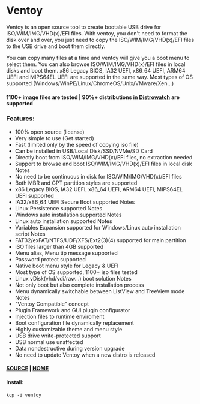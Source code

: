 # Ventoy
Ventoy is an open source tool to create bootable USB drive for ISO/WIM/IMG/VHD(x)/EFI files.
With ventoy, you don't need to format the disk over and over, you just need to copy the ISO/WIM/IMG/VHD(x)/EFI files to the USB drive and boot them directly.        

You can copy many files at a time and ventoy will give you a boot menu to select them.
You can also browse ISO/WIM/IMG/VHD(x)/EFI files in local disks and boot them.
x86 Legacy BIOS, IA32 UEFI, x86_64 UEFI, ARM64 UEFI and MIPS64EL UEFI are supported in the same way.
Most types of OS supported (Windows/WinPE/Linux/ChromeOS/Unix/VMware/Xen...)     

#### 1100+ image files are tested | 90%+ distributions in [Distrowatch](https://distrowatch.com) are supported

### Features:

* 100% open source (license)
* Very simple to use (Get started)
* Fast (limited only by the speed of copying iso file)
* Can be installed in USB/Local Disk/SSD/NVMe/SD Card
* Directly boot from ISO/WIM/IMG/VHD(x)/EFI files, no extraction needed
* Support to browse and boot ISO/WIM/IMG/VHD(x)/EFI files in local disk Notes
* No need to be continuous in disk for ISO/WIM/IMG/VHD(x)/EFI files
* Both MBR and GPT partition styles are supported
* x86 Legacy BIOS, IA32 UEFI, x86_64 UEFI, ARM64 UEFI, MIPS64EL UEFI supported
* IA32/x86_64 UEFI Secure Boot supported Notes
* Linux Persistence supported Notes
* Windows auto installation supported Notes
* Linux auto installation supported Notes
* Variables Expansion supported for Windows/Linux auto installation script Notes
* FAT32/exFAT/NTFS/UDF/XFS/Ext2(3)(4) supported for main partition
* ISO files larger than 4GB supported
* Menu alias, Menu tip message supported
* Password protect supported
* Native boot menu style for Legacy & UEFI
* Most type of OS supported, 1100+ iso files tested
* Linux vDisk(vhd/vdi/raw...) boot solution Notes
* Not only boot but also complete installation process
* Menu dynamically switchable between ListView and TreeView mode Notes
* "Ventoy Compatible" concept
* Plugin Framework and GUI plugin configurator
* Injection files to runtime enviroment
* Boot configuration file dynamically replacement
* Highly customizable theme and menu style
* USB drive write-protected support
* USB normal use unaffected
* Data nondestructive during version upgrade
* No need to update Ventoy when a new distro is released

#### [SOURCE](https://github.com/ventoy/Ventoy) | [HOME](https://www.ventoy.net/)

#### Install:
```
kcp -i ventoy
```
